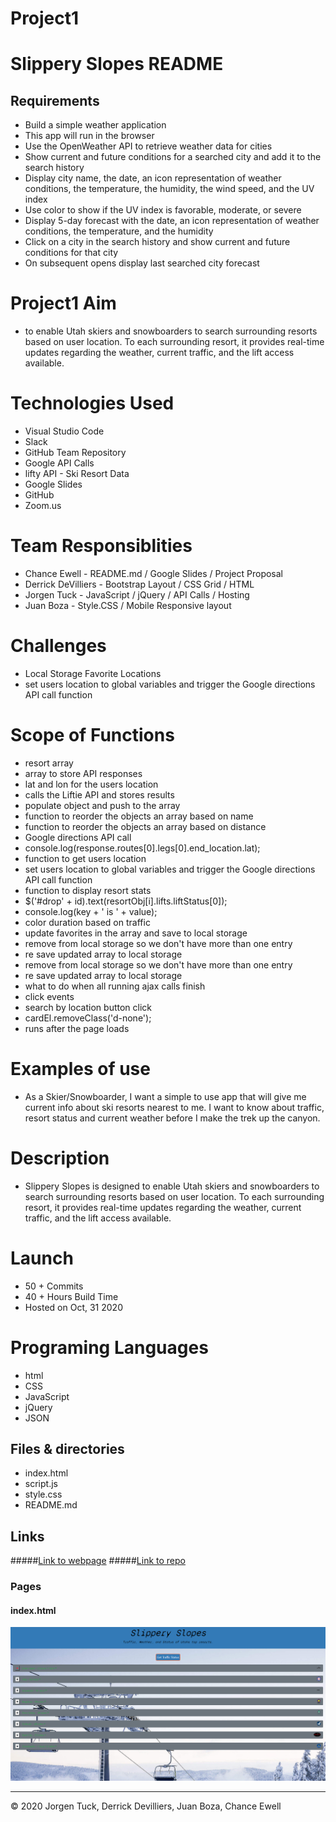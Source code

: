 # Project1

# Slippery Slopes README
## Requirements 

* Build a simple weather application
* This app will run in the browser
* Use the OpenWeather API to retrieve weather data for cities
* Show current and future conditions for a searched city and add it to the search history
* Display city name, the date, an icon representation of weather conditions, the temperature, the humidity, the wind speed, and the UV index
* Use color to show if the UV index is favorable, moderate, or severe
* Display 5-day forecast with the date, an icon representation of weather conditions, the temperature, and the humidity
* Click on a city in the search history and show current and future conditions for that city
* On subsequent opens display last searched city forecast
  
# Project1 Aim

* to enable Utah skiers and snowboarders to search surrounding resorts based on user location. 
To each surrounding resort, it provides real-time updates regarding the weather, current traffic, and the lift access available. 

# Technologies Used

* Visual Studio Code 
* Slack
* GitHub Team Repository
* Google API Calls
* lifty API - Ski Resort Data
* Google Slides
* GitHub
* Zoom.us

# Team Responsiblities 
* Chance Ewell - README.md / Google Slides / Project Proposal 
* Derrick DeVilliers - Bootstrap Layout / CSS Grid / HTML 
* Jorgen Tuck - JavaScript / jQuery / API Calls / Hosting 
* Juan Boza - Style.CSS / Mobile Responsive layout 

# Challenges

* Local Storage Favorite Locations
* set users location to global variables and trigger the Google directions API call function

# Scope of Functions 
* resort array
* array to store API responses
* lat and lon for the users location
* calls the Liftie API and stores results
* populate object and push to the array
* function to reorder the objects an array based on name
* function to reorder the objects an array based on distance
* Google directions API call
* console.log(response.routes[0].legs[0].end_location.lat);
* function to get users location
* set users location to global variables and trigger the Google directions API call function
* function to display resort stats
* $('#drop' + id).text(resortObj[i].lifts.liftStatus[0]);
* console.log(key + ' is ' + value);
* color duration based on traffic
* update favorites in the array and save to local storage
* remove from local storage so we don't have more than one entry
* re save updated array to local storage
* remove from local storage so we don't have more than one entry
* re save updated array to local storage
* what to do when all running ajax calls finish
* click events
* search by location button click
* cardEl.removeClass('d-none');
* runs after the page loads

# Examples of use 
* As a Skier/Snowboarder, I want a simple to use app that will give me current info about ski resorts nearest to me. I want to know about traffic, resort status and current weather before I make the trek up the canyon.

# Description 
* Slippery Slopes is designed to enable Utah skiers and snowboarders to search surrounding resorts based on user location. 
To each surrounding resort, it provides real-time updates regarding the weather, current traffic, and the lift access available. 


# Launch
* 50 + Commits 
* 40 + Hours Build Time
* Hosted on Oct, 31 2020 
  
# Programing Languages
* html
* CSS
* JavaScript
* jQuery
* JSON
  
## Files & directories
* index&#46;html
* script&#46;js
* style&#46;css
* README&#46;md


## Links
#####[Link to webpage](https://jamesjtuckbc.github.io/Slippery-Slopes/)
#####[Link to repo](https://github.com/jamesjtuckbc/Slippery-Slopes)
### Pages
#### index.html
![index.html](assets/slippery-slopes.png)
- - -
© 2020 Jorgen Tuck, Derrick Devilliers, Juan Boza, Chance Ewell
